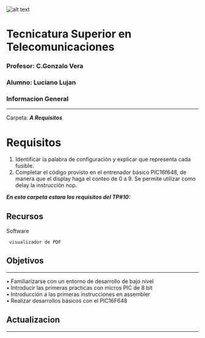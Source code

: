 ![alt text](/Recursos/visuales/caratula.png)
# Tecnicatura Superior en Telecomunicaciones
### Profesor: C.Gonzalo Vera   
### Alumno: Luciano Lujan

### Informacion General
***
Carpeta: ***A Requisitos***
# Requisitos
1) Identificar la palabra de configuración y explicar que representa cada fusible.  
2) Completar el código provisto en el entrenador básico PIC16f648, de manera que el display haga el conteo de 0 a 9. Se permite utilizar como delay la instrucción nop. 
  
***En esta carpeta estara los requisitos del TP#10:***





## Recursos
Software 
```
 visualizador de PDF
```
## Objetivos
***
• Familiarizarse con un entorno de desarrollo de bajo nivel   
• Introducir las primeras practicas con micros PIC de 8 bit  
• Introducción a las primeras instrucciones en assembler  
• Realizar desarrollos básicos con el PIC16F648  

## Actualizacion
***